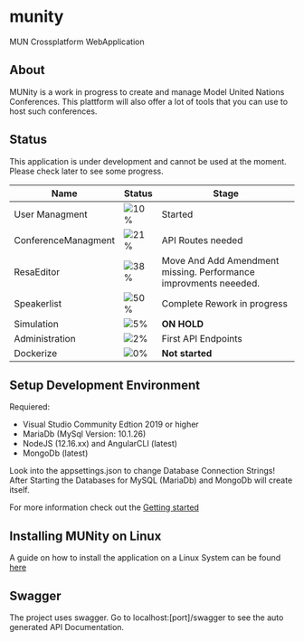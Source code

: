 # munity
MUN Crossplatform WebApplication

## About
MUNity is a work in progress to create and manage Model United Nations Conferences.
This plattform will also offer a lot of tools that you can use to host such conferences.

## Status
This application is under development and cannot be used at the moment. Please check later to see some progress.

| Name | Status | Stage |
|------|--------|-------|
| User Managment | ![10%](https://progress-bar.dev/10) | Started |
| ConferenceManagment | ![21%](https://progress-bar.dev/21) | API Routes needed |
| ResaEditor | ![38%](https://progress-bar.dev/38) | Move And Add Amendment missing. Performance improvments neeeded. |
| Speakerlist | ![50%](https://progress-bar.dev/50) | Complete Rework in progress |
| Simulation | ![5%](https://progress-bar.dev/5) | __ON HOLD__ |
| Administration | ![2%](https://progress-bar.dev/2) | First API Endpoints |
| Dockerize | ![0%](https://progress-bar.dev/0) | __Not started__ |

## Setup Development Environment
Requiered: 
* Visual Studio Community Edtion 2019 or higher
* MariaDb (MySql Version: 10.1.26)
* NodeJS (12.16.xx) and AngularCLI (latest)
* MongoDb (latest) 

Look into the appsettings.json to change Database Connection Strings!
After Starting the Databases for MySQL (MariaDb) and MongoDb will create itself.

For more information check out the [Getting started](Documentation/GettingStarted.md)

## Installing MUNity on Linux

A guide on how to install the application on a Linux System can 
be found [here](Documentation/installation.md)

## Swagger

The project uses swagger. Go to localhost:[port]/swagger to see the auto generated API Documentation.


